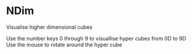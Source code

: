 # NDim
Visualise higher dimensional cubes

Use the number keys 0 through 9 to visuallise hyper cubes from 0D to 9D
Use the mouse to rotate around the hyper cube
